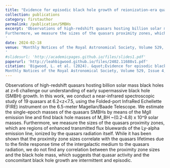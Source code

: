 ```yaml
---
title: "Evidence for episodic black hole growth of reionization-era quasars observed with Magellan/FIRE"
collection: publications
category: firstauthor
permalink: /publication/SMBHs
excerpt: 'Observations of high-redshift quasars hosting billion solar mass black holes at z>6 challenge our understanding of early supermassive black hole (SMBH) growth. In this work, we conduct a near-infrared spectroscopic study of 19 quasars at 6.2<z<7.5, using the Folded-port InfraRed Echellette (FIRE) instrument on the 6.5-meter Magellan/Baade Telescope. We estimate the single-epoch masses of the quasars SMBHs by means of the MgII emission line and find black hole masses of M_BH ~(0.2-4.8) x 10^9 solar masses. 
Furthermore, we measure the sizes of the quasars proximity zones, which are regions of enhanced transmitted flux bluewards of the Ly-alpha emission line, ionized by the quasars radiation itself.  While it has been shown that the proximity zone sizes correlate with the quasars lifetimes due to the finite response time of the intergalactic medium to the quasars radiation, we do not find any correlation between the proximity zone sizes and the black hole mass, which suggests that quasar activity and the concomitant black hole growth are intermittent and episodic. 
'
date: 2024-02-18
venue: 'Monthly Notices of the Royal Astronomical Society, Volume 529, Issue 4, pp.3511-3520
'
#slidesurl: 'http://academicpages.github.io/files/slides1.pdf'
paperurl: 'http://leahbigwood.github.io/files/2402.11688v1.pdf'
citation: 'Bigwood, L. et al. (2024). &quot;Evidence for episodic black hole growth of reionization-era quasars observed with Magellan/FIRE&quot; <i>	 
Monthly Notices of the Royal Astronomical Society, Volume 529, Issue 4, pp.3511-3520</i>. 1(1).'
---
```


Observations of high-redshift quasars hosting billion solar mass black holes at z>6 challenge our understanding of early supermassive black hole (SMBH) growth. In this work, we conduct a near-infrared spectroscopic study of 19 quasars at 6.2<z<7.5, using the Folded-port InfraRed Echellette (FIRE) instrument on the 6.5-meter Magellan/Baade Telescope. We estimate the single-epoch masses of the quasars SMBHs by means of the MgII emission line and find black hole masses of M_BH ~(0.2-4.8) x 10^9 solar masses. 
Furthermore, we measure the sizes of the quasars proximity zones, which are regions of enhanced transmitted flux bluewards of the Ly-alpha emission line, ionized by the quasars radiation itself.  While it has been shown that the proximity zone sizes correlate with the quasars lifetimes due to the finite response time of the intergalactic medium to the quasars radiation, we do not find any correlation between the proximity zone sizes and the black hole mass, which suggests that quasar activity and the concomitant black hole growth are intermittent and episodic. 
